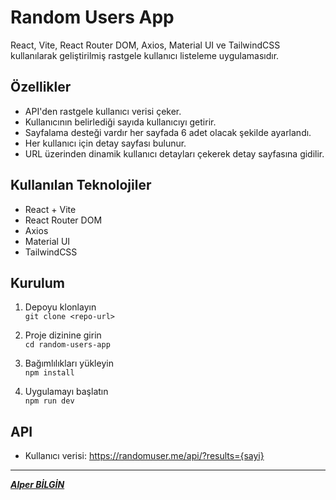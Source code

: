 # Random Users App

React, Vite, React Router DOM, Axios, Material UI ve TailwindCSS kullanılarak geliştirilmiş rastgele kullanıcı listeleme uygulamasıdır.

## Özellikler

- API'den rastgele kullanıcı verisi çeker.
- Kullanıcının belirlediği sayıda kullanıcıyı getirir.
- Sayfalama desteği vardır her sayfada 6 adet olacak şekilde ayarlandı.
- Her kullanıcı için detay sayfası bulunur.
- URL üzerinden dinamik kullanıcı detayları çekerek detay sayfasına gidilir.

## Kullanılan Teknolojiler

- React + Vite
- React Router DOM
- Axios
- Material UI
- TailwindCSS

## Kurulum

1. Depoyu klonlayın  
   `git clone <repo-url>`

2. Proje dizinine girin  
   `cd random-users-app`

3. Bağımlılıkları yükleyin  
   `npm install`

4. Uygulamayı başlatın  
   `npm run dev`

## API

- Kullanıcı verisi: https://randomuser.me/api/?results={sayi}

---

**_[Alper BİLGİN](https://github.com/Alper-Bilgin)_**
